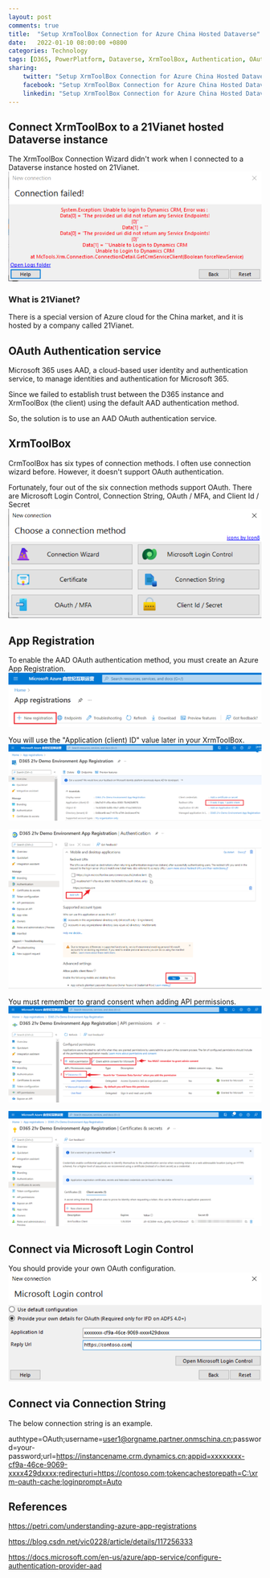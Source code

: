 ```yaml
---
layout: post
comments: true
title:  "Setup XrmToolBox Connection for Azure China Hosted Dataverse"
date:   2022-01-10 08:00:00 +0800
categories: Technology
tags: [D365, PowerPlatform, Dataverse, XrmToolBox, Authentication, OAuth]
sharing:
    twitter: "Setup XrmToolBox Connection for Azure China Hosted Dataverse"
    facebook: "Setup XrmToolBox Connection for Azure China Hosted Dataverse"
    linkedin: "Setup XrmToolBox Connection for Azure China Hosted Dataverse"
---
```


## Connect XrmToolBox to a 21Vianet hosted Dataverse instance
The XrmToolBox Connection Wizard didn't work when I connected to a Dataverse instance hosted on 21Vianet.
![image](../images\2022-01-10-xrmtoolbox-connection-for-azure-china-hosted-dataverse\connetion-wizard-error.png)

### What is 21Vianet?
There is a special version of Azure cloud for the China market, and it is hosted by a company called 21Vianet.

## OAuth Authentication service
Microsoft 365 uses AAD, a cloud-based user identity and authentication service, to manage identities and authentication for Microsoft 365.

Since we failed to establish trust between the D365 instance and XrmToolBox (the client) using the default AAD authentication method.

So, the solution is to use an AAD OAuth authentication service.

## XrmToolBox
CrmToolBox has six types of connection methods. I often use connection wizard before. However, it doesn't support OAuth authentication.

Fortunately, four out of the six connection methods support OAuth. There are Microsoft Login Control, Connection String, OAuth / MFA, and Client Id / Secret
![image](../images\2022-01-10-xrmtoolbox-connection-for-azure-china-hosted-dataverse\xrmtoolbox-six-types-of-connection-methods.png)

## App Registration 
To enable the AAD OAuth authentication method, you must create an Azure App Registration. 
![image](../images\2022-01-10-xrmtoolbox-connection-for-azure-china-hosted-dataverse\new-app-registration.png)

You will use the "Application (client) ID" value later in your XrmToolBox.
![image](../images\2022-01-10-xrmtoolbox-connection-for-azure-china-hosted-dataverse\app-registration-overview.png)

![image](../images\2022-01-10-xrmtoolbox-connection-for-azure-china-hosted-dataverse\app-registration-allow-public-flow-and-redirect-uri.png)

You must remember to grand consent when adding API permissions.
![image](../images\2022-01-10-xrmtoolbox-connection-for-azure-china-hosted-dataverse\app-registration-add-api-permission.png)

![image](../images\2022-01-10-xrmtoolbox-connection-for-azure-china-hosted-dataverse\app-registration-add-client-secret.png)

## Connect via Microsoft Login Control
You should provide your own OAuth configuration.
![image](../images\2022-01-10-xrmtoolbox-connection-for-azure-china-hosted-dataverse\microsoft-login-control-connection.png)

## Connect via Connection String
The below connection string is an example.

authtype=OAuth;username=user1@orgname.partner.onmschina.cn;password=your-password;url=https://instancename.crm.dynamics.cn;appid=xxxxxxxx-cf9a-46ce-9069-xxxx429dxxxx;redirecturi=https://contoso.com;tokencachestorepath=C:\xrm-oauth-cache;loginprompt=Auto

## References
https://petri.com/understanding-azure-app-registrations

https://blog.csdn.net/vic0228/article/details/117256333

https://docs.microsoft.com/en-us/azure/app-service/configure-authentication-provider-aad